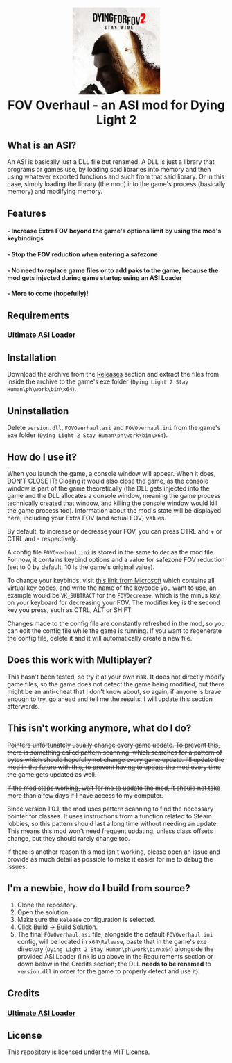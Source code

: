 <h1 align="center">
	<img src="https://github.com/EricPlayZ/DL2FOVOverhaul/blob/master/Extra Files/Images/DL2 FOV Changer - Cropped.png" width=40%><br>
	FOV Overhaul - an ASI mod for Dying Light 2<br>
</h1>

## What is an ASI?
An ASI is basically just a DLL file but renamed. A DLL is just a library that programs or games use, by loading said libraries into memory and then using whatever exported functions and such from that said library. Or in this case, simply loading the library (the mod) into the game's process (basically memory) and modifying memory. 

## Features
#### - Increase Extra FOV beyond the game's options limit by using the mod's keybindings
#### - Stop the FOV reduction when entering a safezone
#### - No need to replace game files or to add paks to the game, because the mod gets injected during game startup using an ASI Loader
#### - More to come (hopefully)!

## Requirements
### [Ultimate ASI Loader](https://github.com/ThirteenAG/Ultimate-ASI-Loader/releases/download/x64-latest/version.zip)

## Installation
Download the archive from the [Releases](https://github.com/EricPlayZ/DL2FOVOverhaul/releases) section and extract the files from inside the archive to the game's exe folder (`Dying Light 2 Stay Human\ph\work\bin\x64`).

## Uninstallation
Delete `version.dll`, `FOVOverhaul.asi` and `FOVOverhaul.ini` from the game's exe folder (`Dying Light 2 Stay Human\ph\work\bin\x64`).

## How do I use it?
When you launch the game, a console window will appear. When it does, DON'T CLOSE IT! Closing it would also close the game, as the console window is part of the game theoretically (the DLL gets injected into the game and the DLL allocates a console window, meaning the game process technically created that window, and killing the console window would kill the game process too). Information about the mod's state will be displayed here, including your Extra FOV (and actual FOV) values.

By default, to increase or decrease your FOV, you can press CTRL and + or CTRL and - respectively.

A config file `FOVOverhaul.ini` is stored in the same folder as the mod file. For now, it contains keybind options and a value for safezone FOV reduction (set to 0 by default, 10 is the game's original value).

To change your keybinds, visit [this link from Microsoft](https://learn.microsoft.com/en-us/windows/win32/inputdev/virtual-key-codes) which contains all virtual key codes, and write the name of the keycode you want to use, an example would be `VK_SUBTRACT` for the `FOVDecrease`, which is the minus key on your keyboard for decreasing your FOV. The modifier key is the second key you press, such as CTRL, ALT or SHIFT.

Changes made to the config file are constantly refreshed in the mod, so you can edit the config file while the game is running.
If you want to regenerate the config file, delete it and it will automatically create a new file.

## Does this work with Multiplayer?
This hasn't been tested, so try it at your own risk. It does not directly modify game files, so the game does not detect the game being modified, but there might be an anti-cheat that I don't know about, so again, if anyone is brave enough to try, go ahead and tell me the results, I will update this section afterwards.

## This isn't working anymore, what do I do?
~~Pointers unfortunately usually change every game update. To prevent this, there is something called pattern scanning, which searches for a pattern of bytes which should hopefully not change every game update. I'll update the mod in the future with this, to prevent having to update the mod every time the game gets updated as well.~~

~~If the mod stops working, wait for me to update the mod, it should not take more than a few days if I have access to my computer.~~

Since version 1.0.1, the mod uses pattern scanning to find the necessary pointer for classes. It uses instructions from a function related to Steam lobbies, so this pattern should last a long time without needing an update. This means this mod won't need frequent updating, unless class offsets change, but they should rarely change too.

If there is another reason this mod isn't working, please open an issue and provide as much detail as possible to make it easier for me to debug the issues.

## I'm a newbie, how do I build from source?
1. Clone the repository.
2. Open the solution.
3. Make sure the `Release` configuration is selected.
4. Click Build -> Build Solution.
5. The final `FOVOverhaul.asi` file, alongside the default `FOVOverhaul.ini` config, will be located in `x64\Release`, paste that in the game's exe directory (`Dying Light 2 Stay Human\ph\work\bin\x64`) alongside the provided ASI Loader (link is up above in the Requirements section or down below in the Credits section; the DLL **needs to be renamed** to `version.dll` in order for the game to properly detect and use it).

## Credits
### [Ultimate ASI Loader](https://github.com/ThirteenAG/Ultimate-ASI-Loader)

## License
This repository is licensed under the [MIT License](LICENSE).

